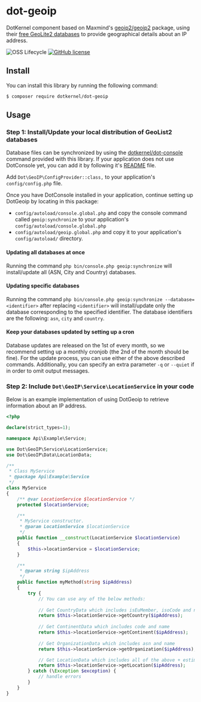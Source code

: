 # dot-geoip
DotKernel component based on Maxmind's [geoip2/geoip2](https://github.com/maxmind/GeoIP2-php) package, using their [free GeoLite2 databases](https://dev.maxmind.com/geoip/geoip2/geolite2/) to provide geographical details about an IP address.

![OSS Lifecycle](https://img.shields.io/osslifecycle/dotkernel/dot-geoip)
[![GitHub license](https://img.shields.io/github/license/dotkernel/dot-geoip)](https://github.com/dotkernel/dot-geoip/blob/3.0/LICENSE.md)


## Install

You can install this library by running the following command:
```bash
$ composer require dotkernel/dot-geoip
```

## Usage

### Step 1: Install/Update your local distribution of GeoList2 databases
Database files can be synchronized by using the [dotkernel/dot-console](https://github.com/dotkernel/dot-console) command provided with this library.
If your application does not use DotConsole yet, you can add it by following it's [README](https://github.com/dotkernel/dot-console/blob/master/README.md) file.

Add `Dot\GeoIP\ConfigProvider::class,` to your application's `config/config.php` file.

Once you have DotConsole installed in your application, continue setting up DotGeoip by locating in this package: 
* `config/autoload/console.global.php` and copy the console command called `geoip:synchronize` to your application's `config/autoload/console.global.php`
* `config/autoload/geoip.global.php` and copy it to your application's `config/autoload/` directory.

#### Updating all databases at once
Running the command `php bin/console.php geoip:synchronize` will install/update all (ASN, City and Country) databases.

#### Updating specific databases
Running the command `php bin/console.php geoip:synchronize --database=<identifier>` after replacing `<identifier>` will install/update only the database corresponding to the specified identifier.
The database identifiers are the following: `asn`, `city` and `country`.

#### Keep your databases updated by setting up a cron
Database updates are released on the 1st of every month, so we recommend setting up a monthly cronjob (the 2nd of the month should be fine).
For the update process, you can use either of the above described commands.
Additionally, you can specify an extra parameter `-q` or `--quiet` if in order to omit output messages.


### Step 2: Include `Dot\GeoIP\Service\LocationService` in your code
Below is an example implementation of using DotGeoip to retrieve information about an IP address.

```php
<?php

declare(strict_types=1);

namespace Api\Example\Service;

use Dot\GeoIP\Service\LocationService;
use Dot\GeoIP\Data\LocationData;

/**
 * Class MyService
 * @package Api\Example\Service
 */
class MyService
{
    /** @var LocationService $locationService */
    protected $locationService;

    /**
     * MyService constructor.
     * @param LocationService $locationService
     */
    public function __construct(LocationService $locationService)
    {
        $this->locationService = $locationService;
    }

    /**
     * @param string $ipAddress
     */
    public function myMethod(string $ipAddress)
    {
        try {
            // You can use any of the below methods:
            
            // Get CountryData which includes isEuMember, isoCode and name
            return $this->locationService->getCountry($ipAddress);
            
            // Get ContinentData which includes code and name
            return $this->locationService->getContinent($ipAddress);
            
            // Get OrganizationData which includes asn and name
            return $this->locationService->getOrganization($ipAddress);

            // Get LocationData which includes all of the above + estimated coordinates + timezone
            return $this->locationService->getLocation($ipAddress);
        } catch (\Exception $exception) {
            // handle errors
        }
    }
}
```

